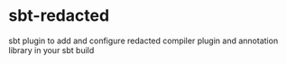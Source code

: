 # sbt-redacted
sbt plugin to add and configure redacted compiler plugin and annotation library in your sbt build
